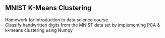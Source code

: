 ## MNIST K-Means Clustering

Homework for introduction to data science course.  
Classify handwritten digits from the MNIST data set by implementing PCA & k-means clustering using Numpy

